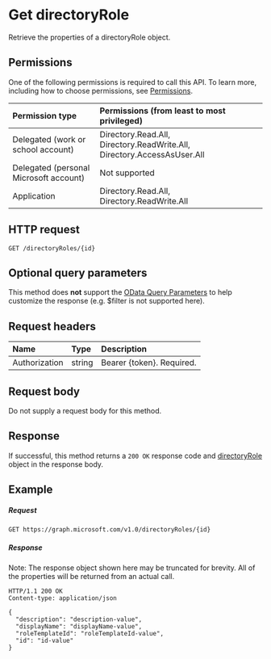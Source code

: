 # Get directoryRole

Retrieve the properties of a directoryRole object.

## Permissions
One of the following permissions is required to call this API. To learn more, including how to choose permissions, see [Permissions](../../../concepts/permissions_reference.md).

|Permission type      | Permissions (from least to most privileged)              | 
|:--------------------|:---------------------------------------------------------| 
|Delegated (work or school account) | Directory.Read.All, Directory.ReadWrite.All, Directory.AccessAsUser.All    | 
|Delegated (personal Microsoft account) | Not supported    | 
|Application | Directory.Read.All, Directory.ReadWrite.All | 

## HTTP request
<!-- { "blockType": "ignored" } -->
```http
GET /directoryRoles/{id}
```
## Optional query parameters
This method does **not** support the [OData Query Parameters](http://developer.microsoft.com/en-us/graph/docs/overview/query_parameters) to help customize the response (e.g. $filter is not supported here).

## Request headers
| Name       | Type | Description|
|:-----------|:------|:----------|
| Authorization  | string  | Bearer {token}. Required. |

## Request body
Do not supply a request body for this method.
## Response
If successful, this method returns a `200 OK` response code and [directoryRole](../resources/directoryrole.md) object in the response body.
## Example
##### Request

<!-- {
  "blockType": "request",
  "name": "get_directoryrole"
}-->
```http
GET https://graph.microsoft.com/v1.0/directoryRoles/{id}
```
##### Response
Note: The response object shown here may be truncated for brevity. All of the properties will be returned from an actual call.
<!-- {
  "blockType": "response",
  "truncated": true,
  "@odata.type": "microsoft.graph.directoryRole"
} -->
```http
HTTP/1.1 200 OK
Content-type: application/json

{
  "description": "description-value",
  "displayName": "displayName-value",
  "roleTemplateId": "roleTemplateId-value",
  "id": "id-value"
}
```

<!-- uuid: 8fcb5dbc-d5aa-4681-8e31-b001d5168d79
2015-10-25 14:57:30 UTC -->
<!-- {
  "type": "#page.annotation",
  "description": "Get directoryRole",
  "keywords": "",
  "section": "documentation",
  "tocPath": ""
}-->
